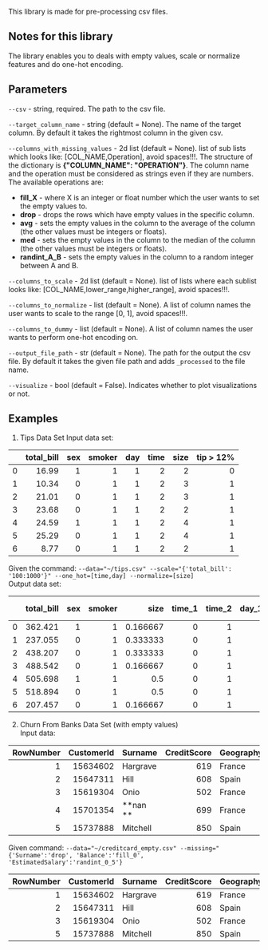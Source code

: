This library is made for pre-processing csv files.  

## Notes for this library
The library enables you to deals with empty values, scale or normalize features and do one-hot encoding.

## Parameters

```--csv``` - string, required. The path to the csv file.

```--target_column_name``` - string (default = None). The name of the target column. By default it takes the rightmost column in the given csv.

```--columns_with_missing_values``` - 2d list (default = None). list of sub lists which looks like: [COL_NAME,Operation], avoid spaces!!!.
The structure of the dictionary is **{"COLUMN_NAME": "OPERATION"}**. The column name and the operation must be considered as strings even if they are numbers.
The available operations are:
- **fill_X** - where X is an integer or float number which the user wants to set the empty values to.
- **drop** - drops the rows which have empty values in the specific column.
- **avg** - sets the empty values in the column to the average of the column (the other values must be integers or floats).
- **med** - sets the empty values in the column to the median of the column (the other values must be integers or floats).
- **randint_A_B** - sets the empty values in the column to a random integer between A and B.

```--columns_to_scale``` - 2d list (default = None). list of lists where each sublist looks like: [COL_NAME,lower_range,higher_range], avoid spaces!!!.

```--columns_to_normalize``` - list (default = None). A list of column names the user wants to scale to the range [0, 1], avoid spaces!!!.

```--columns_to_dummy``` - list (default = None). A list of column names the user wants to perform one-hot encoding on.

```--output_file_path``` - str (default = None). The path for the output the csv file. By default it takes the given file path and adds `_processed` to the file name.

```--visualize``` - bool (default = False). Indicates whether to plot visualizations or not.

## Examples
1) Tips Data Set
Input data set:  

|     |   total_bill |   sex |   smoker |   day |   time |   size |   tip > 12% |
|----:|-------------:|------:|---------:|------:|-------:|-------:|------------:|
|   0 |        16.99 |     1 |        1 |     1 |      2 |      2 |           0 |
|   1 |        10.34 |     0 |        1 |     1 |      2 |      3 |           1 |
|   2 |        21.01 |     0 |        1 |     1 |      2 |      3 |           1 |
|   3 |        23.68 |     0 |        1 |     1 |      2 |      2 |           1 |
|   4 |        24.59 |     1 |        1 |     1 |      2 |      4 |           1 |
|   5 |        25.29 |     0 |        1 |     1 |      2 |      4 |           1 |
|   6 |         8.77 |     0 |        1 |     1 |      2 |      2 |           1 |

Given the command: ```--data="~/tips.csv" --scale="{'total_bill': '100:1000'}" --one_hot=[time,day] --normalize=[size]```  
Output data set:

|     |   total_bill |   sex |   smoker |     size |   time_1 |   time_2 |   day_1.0 |   day_6.0 |   day_7.0 |   tip > 12% |
|----:|-------------:|------:|---------:|---------:|---------:|---------:|----------:|----------:|----------:|------------:|
|   0 |      362.421 |     1 |        1 | 0.166667 |        0 |        1 |         1 |         0 |         0 |           0 |
|   1 |      237.055 |     0 |        1 | 0.333333 |        0 |        1 |         1 |         0 |         0 |           1 |
|   2 |      438.207 |     0 |        1 | 0.333333 |        0 |        1 |         1 |         0 |         0 |           1 |
|   3 |      488.542 |     0 |        1 | 0.166667 |        0 |        1 |         1 |         0 |         0 |           1 |
|   4 |      505.698 |     1 |        1 | 0.5      |        0 |        1 |         1 |         0 |         0 |           1 |
|   5 |      518.894 |     0 |        1 | 0.5      |        0 |        1 |         1 |         0 |         0 |           1 |
|   6 |      207.457 |     0 |        1 | 0.166667 |        0 |        1 |         1 |         0 |         0 |           1 |

2) Churn From Banks Data Set (with empty values)  
Input data:  

|   RowNumber |   CustomerId | Surname   |   CreditScore | Geography   | Gender   |   Age |   Tenure |   Balance |   NumOfProducts |   HasCrCard |   IsActiveMember |   EstimatedSalary |   Exited |
|------------:|-------------:|:----------|--------------:|:------------|:---------|------:|---------:|----------:|----------------:|------------:|-----------------:|------------------:|---------:|
|           1 |     15634602 | Hargrave  |           619 | France      | Female   |    42 |        2 |         0 |               1 |           1 |                1 |          101349   |        1 |
|           2 |     15647311 | Hill      |           608 | Spain       | Female   |    41 |        1 |   **nan** |               1 |           0 |                1 |          112543   |        0 |
|           3 |     15619304 | Onio      |           502 | France      | Female   |    42 |        8 |    159661 |               3 |           1 |                0 |         **nan**   |        1 |
|           4 |     15701354 | **nan **  |           699 | France      | Female   |    39 |        1 |         0 |               2 |           0 |                0 |           93826.6 |        0 |
|           5 |     15737888 | Mitchell  |           850 | Spain       | Female   |    43 |        2 |    125511 |               1 |           1 |                1 |           79084.1 |        0 |

Given command: ```--data="~/creditcard_empty.csv" --missing="{'Surname':'drop', 'Balance':'fill_0', 'EstimatedSalary':'randint_0_5'}```  

|   RowNumber |   CustomerId | Surname   |   CreditScore | Geography   | Gender   |   Age |   Tenure |   Balance |   NumOfProducts |   HasCrCard |   IsActiveMember |   EstimatedSalary |   Exited |
|------------:|-------------:|:----------|--------------:|:------------|:---------|------:|---------:|----------:|----------------:|------------:|-----------------:|------------------:|---------:|
|           1 |     15634602 | Hargrave  |           619 | France      | Female   |    42 |        2 |         0 |               1 |           1 |                1 |          101349   |        1 |
|           2 |     15647311 | Hill      |           608 | Spain       | Female   |    41 |        1 |         0 |               1 |           0 |                1 |          112543   |        0 |
|           3 |     15619304 | Onio      |           502 | France      | Female   |    42 |        8 |    159661 |               3 |           1 |                0 |               2   |        1 |
|           5 |     15737888 | Mitchell  |           850 | Spain       | Female   |    43 |        2 |    125511 |               1 |           1 |                1 |           79084.1 |        0 |
